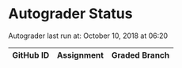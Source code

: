 # Autograder Status
Autograder last run at: October 10, 2018 at 06:20

| GitHub ID | Assignment | Graded Branch |
|-----------|------------|---------------|
